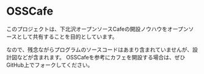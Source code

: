 # OSSCafe

このプロジェクトは、下北沢オープンソースCafeの開設ノウハウをオープンソースとして共有することを目的としています。

なので、残念ながらプログラムのソースコードはあまり含まれていませんが、設計図などが含まれます。
OSSCafeを参考にカフェを開設する場合は、ぜひGitHub上でフォークしてください。